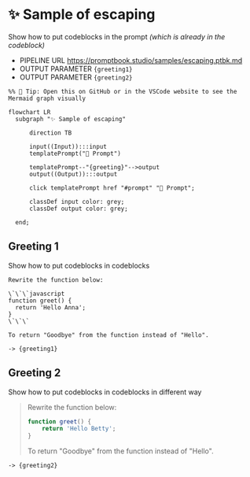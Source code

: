 # ✨ Sample of escaping

Show how to put codeblocks in the prompt _(which is already in the codeblock)_

-   PIPELINE URL https://promptbook.studio/samples/escaping.ptbk.md
-   OUTPUT PARAMETER `{greeting1}`
-   OUTPUT PARAMETER `{greeting2}`

<!--Graph-->
<!-- ⚠️ WARNING: This code has been generated so that any manual changes will be overwritten -->

```mermaid
%% 🔮 Tip: Open this on GitHub or in the VSCode website to see the Mermaid graph visually

flowchart LR
  subgraph "✨ Sample of escaping"

      direction TB

      input((Input)):::input
      templatePrompt("💬 Prompt")

      templatePrompt--"{greeting}"-->output
      output((Output)):::output

      click templatePrompt href "#prompt" "💬 Prompt";

      classDef input color: grey;
      classDef output color: grey;

  end;
```

<!--/Graph-->

## Greeting 1

Show how to put codeblocks in codeblocks

```
Rewrite the function below:

\`\`\`javascript
function greet() {
  return 'Hello Anna';
}
\`\`\`

To return "Goodbye" from the function instead of "Hello".

```

`-> {greeting1}`

## Greeting 2

Show how to put codeblocks in codeblocks in different way

> Rewrite the function below:
>
> ```javascript
> function greet() {
>     return 'Hello Betty';
> }
> ```
>
> To return "Goodbye" from the function instead of "Hello".

`-> {greeting2}`
